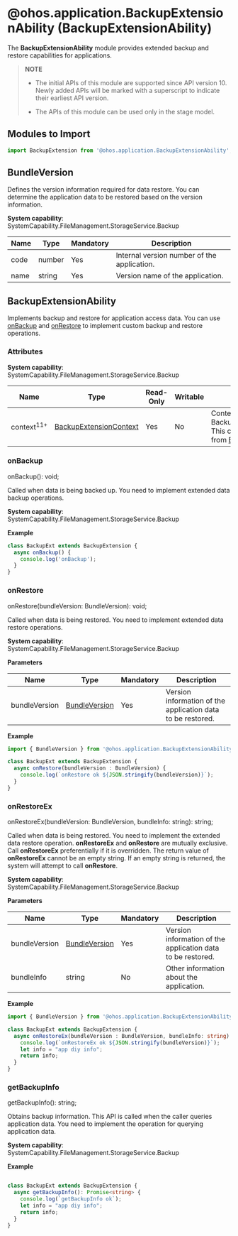 # @ohos.application.BackupExtensionAbility (BackupExtensionAbility)

The **BackupExtensionAbility** module provides extended backup and restore capabilities for applications.

> **NOTE**
>
> - The initial APIs of this module are supported since API version 10. Newly added APIs will be marked with a superscript to indicate their earliest API version.
>
> - The APIs of this module can be used only in the stage model.

## Modules to Import

```ts
import BackupExtension from '@ohos.application.BackupExtensionAbility';
```

## BundleVersion

Defines the version information required for data restore. You can determine the application data to be restored based on the version information.

**System capability**: SystemCapability.FileManagement.StorageService.Backup

| Name| Type  | Mandatory| Description            |
| ---- | ------ | ---- | ---------------- |
| code | number | Yes  | Internal version number of the application.  |
| name | string | Yes  | Version name of the application.|

## BackupExtensionAbility

Implements backup and restore for application access data. You can use [onBackup](#onbackup) and [onRestore](#onrestore) to implement custom backup and restore operations.

### Attributes

**System capability**: SystemCapability.FileManagement.StorageService.Backup

| Name                 | Type                                                             | Read-Only| Writable| Description                                               |
| --------------------- | ----------------------------------------------------------------- | ---- | ---- | --------------------------------------------------- |
| context<sup>11+</sup> | [BackupExtensionContext](js-apis-file-backupextensioncontext.md) | Yes  | No  | Context of the BackupExtensionAbility. This context is inherited from [ExtensionContext](../apis-ability-kit/js-apis-inner-application-extensionContext.md).|

### onBackup

onBackup(): void;

Called when data is being backed up. You need to implement extended data backup operations.

**System capability**: SystemCapability.FileManagement.StorageService.Backup

**Example**

  ```ts
  class BackupExt extends BackupExtension {
    async onBackup() {
      console.log('onBackup');
    }
  }
  ```


### onRestore

onRestore(bundleVersion: BundleVersion): void;

Called when data is being restored. You need to implement extended data restore operations.

**System capability**: SystemCapability.FileManagement.StorageService.Backup

**Parameters**

| Name       | Type                           | Mandatory| Description                          |
| ------------- | ------------------------------- | ---- | ------------------------------ |
| bundleVersion | [BundleVersion](#bundleversion) | Yes  | Version information of the application data to be restored.|

**Example**

  ```ts
  import { BundleVersion } from '@ohos.application.BackupExtensionAbility';

  class BackupExt extends BackupExtension {
    async onRestore(bundleVersion : BundleVersion) {
      console.log(`onRestore ok ${JSON.stringify(bundleVersion)}`);
    }
  }
  ```
  ### onRestoreEx

onRestoreEx(bundleVersion: BundleVersion, bundleInfo: string): string;

Called when data is being restored. You need to implement the extended data restore operation.
**onRestoreEx** and **onRestore** are mutually exclusive. Call **onRestoreEx** preferentially if it is overridden.
The return value of **onRestoreEx** cannot be an empty string. If an empty string is returned, the system will attempt to call **onRestore**.

**System capability**: SystemCapability.FileManagement.StorageService.Backup

**Parameters**

| Name       | Type                           | Mandatory| Description                          |
| ------------- | ------------------------------- | ---- | ------------------------------ |
| bundleVersion | [BundleVersion](#bundleversion) | Yes  | Version information of the application data to be restored.|
| bundleInfo |string | No  | Other information about the application.|

**Example**

  ```ts
  import { BundleVersion } from '@ohos.application.BackupExtensionAbility';

  class BackupExt extends BackupExtension {
    async onRestoreEx(bundleVersion : BundleVersion, bundleInfo: string): Promise<string> {
      console.log(`onRestoreEx ok ${JSON.stringify(bundleVersion)}`);
      let info = "app diy info";
      return info;
    }
  }
  ```

  ### getBackupInfo

getBackupInfo(): string;

Obtains backup information. This API is called when the caller queries application data. You need to implement the operation for querying application data.

**System capability**: SystemCapability.FileManagement.StorageService.Backup

**Example**

  ```ts

  class BackupExt extends BackupExtension {
    async getBackupInfo(): Promise<string> {
      console.log(`getBackupInfo ok`);
      let info = "app diy info";
      return info;
    }
  }
  ```
